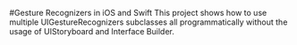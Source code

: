 #Gesture Recognizers in iOS and Swift
This project shows how to use multiple UIGestureRecognizers subclasses all programmatically without the usage of UIStoryboard and Interface Builder.

